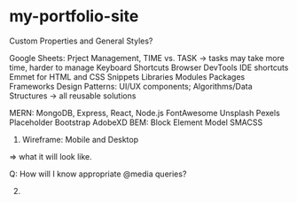 # my-portfolio-site

Custom Properties and General Styles?

Google Sheets: Prject Management, TIME vs. TASK -> tasks may take more time, harder to manage
Keyboard Shortcuts
Browser DevTools
IDE shortcuts
Emmet for HTML and CSS
Snippets
Libraries
Modules
Packages
Frameworks
Design Patterns: UI/UX components; Algorithms/Data Structures -> all reusable solutions

MERN: MongoDB, Express, React, Node.js
FontAwesome
Unsplash
Pexels
Placeholder
Bootstrap
AdobeXD
BEM: Block Element Model
SMACSS

1. Wireframe: Mobile and Desktop

=> what it will look like.

Q: How will I know appropriate @media queries?

2.
